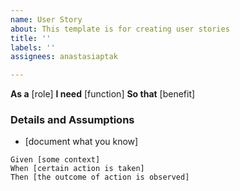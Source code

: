 ```yaml
---
name: User Story
about: This template is for creating user stories
title: ''
labels: ''
assignees: anastasiaptak

---
```


**As a** [role]
**I need** [function]
**So that** [benefit]

### Details and Assumptions
* [document what you know]

```gherkin
Given [some context]
When [certain action is taken]
Then [the outcome of action is observed]
```

